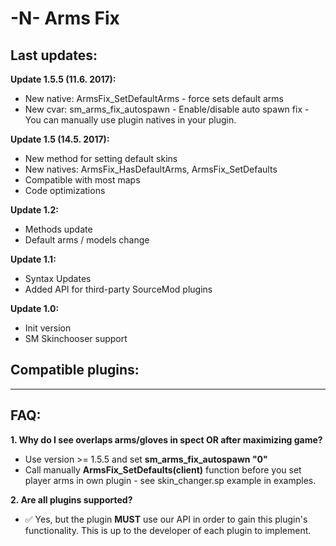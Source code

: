 # -N- Arms Fix

## Last updates:
**Update 1.5.5 (11.6. 2017):**
  + New native: ArmsFix_SetDefaultArms - force sets default arms
  + New cvar: sm_arms_fix_autospawn - Enable/disable auto spawn fix - You can manually use plugin natives in your plugin.
  
**Update 1.5 (14.5. 2017):**
  + New method for setting default skins
  + New natives: ArmsFix_HasDefaultArms, ArmsFix_SetDefaults
  + Compatible with most maps  
  + Code optimizations
  
**Update 1.2:**
  + Methods update
  + Default arms / models change
  
**Update 1.1:**
  + Syntax Updates
  + Added API for third-party SourceMod plugins

**Update 1.0:**
  + Init version
  + SM Skinchooser support
  
## Compatible plugins:
  
------------------

## FAQ:
**1. Why do I see overlaps arms/gloves in spect OR after maximizing game?**

  - Use version >= 1.5.5 and set **sm_arms_fix_autospawn "0"**
  - Call manually **ArmsFix_SetDefaults(client)** function before you set player arms in own plugin - see skin_changer.sp example in examples.
    
**2. Are all plugins supported?**
 
  - :white_check_mark: Yes, but the plugin **MUST** use our API in order to gain this plugin's functionality. This is up to the developer of each plugin to implement.
